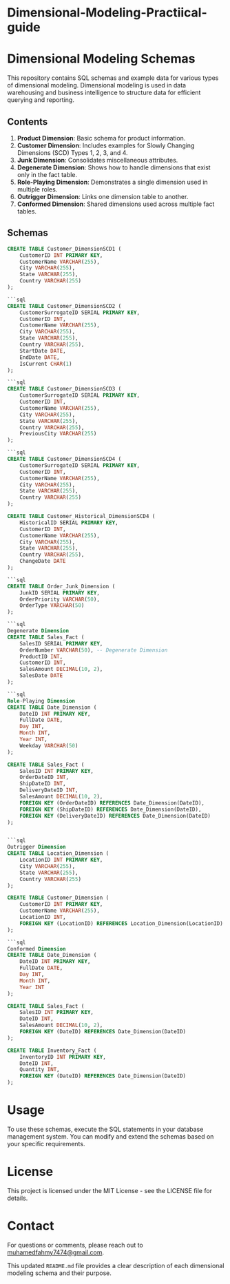 # Dimensional-Modeling-Practiical-guide


# Dimensional Modeling Schemas

This repository contains SQL schemas and example data for various types of dimensional modeling. Dimensional modeling is used in data warehousing and business intelligence to structure data for efficient querying and reporting.

## Contents

1. **Product Dimension**: Basic schema for product information.
2. **Customer Dimension**: Includes examples for Slowly Changing Dimensions (SCD) Types 1, 2, 3, and 4.
3. **Junk Dimension**: Consolidates miscellaneous attributes.
4. **Degenerate Dimension**: Shows how to handle dimensions that exist only in the fact table.
5. **Role-Playing Dimension**: Demonstrates a single dimension used in multiple roles.
6. **Outrigger Dimension**: Links one dimension table to another.
7. **Conformed Dimension**: Shared dimensions used across multiple fact tables.

## Schemas
```sql
CREATE TABLE Customer_DimensionSCD1 (
    CustomerID INT PRIMARY KEY,
    CustomerName VARCHAR(255),
    City VARCHAR(255),
    State VARCHAR(255),
    Country VARCHAR(255)
);

```sql
CREATE TABLE Customer_DimensionSCD2 (
    CustomerSurrogateID SERIAL PRIMARY KEY,
    CustomerID INT,
    CustomerName VARCHAR(255),
    City VARCHAR(255),
    State VARCHAR(255),
    Country VARCHAR(255),
    StartDate DATE,
    EndDate DATE,
    IsCurrent CHAR(1)
);

```sql
CREATE TABLE Customer_DimensionSCD3 (
    CustomerSurrogateID SERIAL PRIMARY KEY,
    CustomerID INT,
    CustomerName VARCHAR(255),
    City VARCHAR(255),
    State VARCHAR(255),
    Country VARCHAR(255),
    PreviousCity VARCHAR(255)
);

```sql
CREATE TABLE Customer_DimensionSCD4 (
    CustomerSurrogateID SERIAL PRIMARY KEY,
    CustomerID INT,
    CustomerName VARCHAR(255),
    City VARCHAR(255),
    State VARCHAR(255),
    Country VARCHAR(255)
);

CREATE TABLE Customer_Historical_DimensionSCD4 (
    HistoricalID SERIAL PRIMARY KEY,
    CustomerID INT,
    CustomerName VARCHAR(255),
    City VARCHAR(255),
    State VARCHAR(255),
    Country VARCHAR(255),
    ChangeDate DATE
);

```sql
CREATE TABLE Order_Junk_Dimension (
    JunkID SERIAL PRIMARY KEY,
    OrderPriority VARCHAR(50),
    OrderType VARCHAR(50)
);

```sql
Degenerate Dimension
CREATE TABLE Sales_Fact (
    SalesID SERIAL PRIMARY KEY,
    OrderNumber VARCHAR(50), -- Degenerate Dimension
    ProductID INT,
    CustomerID INT,
    SalesAmount DECIMAL(10, 2),
    SalesDate DATE
);

```sql
Role-Playing Dimension
CREATE TABLE Date_Dimension (
    DateID INT PRIMARY KEY,
    FullDate DATE,
    Day INT,
    Month INT,
    Year INT,
    Weekday VARCHAR(50)
);

CREATE TABLE Sales_Fact (
    SalesID INT PRIMARY KEY,
    OrderDateID INT,
    ShipDateID INT,
    DeliveryDateID INT,
    SalesAmount DECIMAL(10, 2),
    FOREIGN KEY (OrderDateID) REFERENCES Date_Dimension(DateID),
    FOREIGN KEY (ShipDateID) REFERENCES Date_Dimension(DateID),
    FOREIGN KEY (DeliveryDateID) REFERENCES Date_Dimension(DateID)
);


```sql
Outrigger Dimension
CREATE TABLE Location_Dimension (
    LocationID INT PRIMARY KEY,
    City VARCHAR(255),
    State VARCHAR(255),
    Country VARCHAR(255)
);

CREATE TABLE Customer_Dimension (
    CustomerID INT PRIMARY KEY,
    CustomerName VARCHAR(255),
    LocationID INT,
    FOREIGN KEY (LocationID) REFERENCES Location_Dimension(LocationID)
);

```sql
Conformed Dimension
CREATE TABLE Date_Dimension (
    DateID INT PRIMARY KEY,
    FullDate DATE,
    Day INT,
    Month INT,
    Year INT
);

CREATE TABLE Sales_Fact (
    SalesID INT PRIMARY KEY,
    DateID INT,
    SalesAmount DECIMAL(10, 2),
    FOREIGN KEY (DateID) REFERENCES Date_Dimension(DateID)
);

CREATE TABLE Inventory_Fact (
    InventoryID INT PRIMARY KEY,
    DateID INT,
    Quantity INT,
    FOREIGN KEY (DateID) REFERENCES Date_Dimension(DateID)
);
```

# Usage

To use these schemas, execute the SQL statements in your database management system. You can modify and extend the schemas based on your specific requirements.

# License

This project is licensed under the MIT License - see the LICENSE file for details.

# Contact

For questions or comments, please reach out to muhamedfahmy7474@gmail.com.


This updated `README.md` file provides a clear description of each dimensional modeling schema and their purpose.


